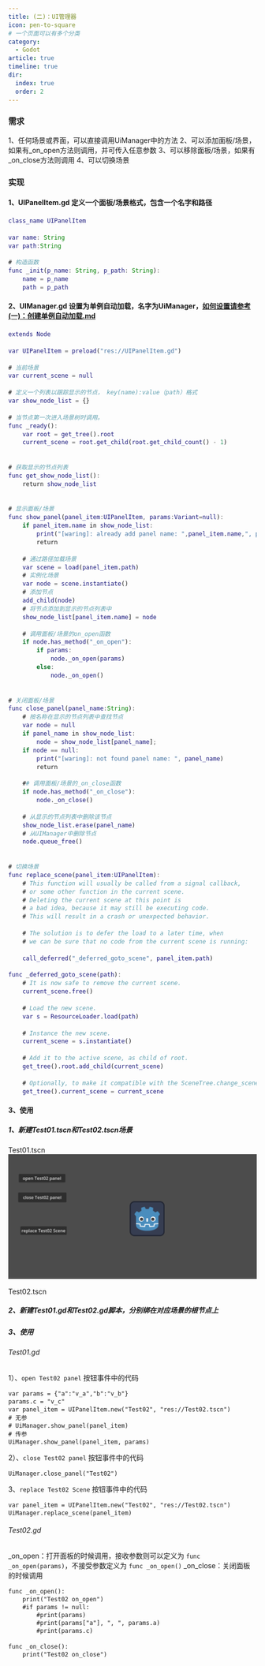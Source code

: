 ```yaml
---
title: (二)：UI管理器
icon: pen-to-square
# 一个页面可以有多个分类
category:
  - Godot
article: true
timeline: true
dir:
  index: true
  order: 2
---
```

### 需求
1、任何场景或界面，可以直接调用UiManager中的方法
2、可以添加面板/场景，如果有_on_open方法则调用，并可传入任意参数
3、可以移除面板/场景，如果有_on_close方法则调用
4、可以切换场景

### 实现
#### 1、UIPanelItem.gd 定义一个面板/场景格式，包含一个名字和路径
``` UIPanelItem.gd
class_name UIPanelItem

var name: String
var path:String

# 构造函数
func _init(p_name: String, p_path: String):
	name = p_name
	path = p_path

```

#### 2、UIManager.gd 设置为单例自动加载，名字为UiManager，[如何设置请参考 (一)：创建单例自动加载.md](%28%E4%B8%80%29%EF%BC%9A%E5%88%9B%E5%BB%BA%E5%8D%95%E4%BE%8B%E8%87%AA%E5%8A%A8%E5%8A%A0%E8%BD%BD.md)
``` UIManager.gd
extends Node

var UIPanelItem = preload("res://UIPanelItem.gd")

# 当前场景
var current_scene = null

# 定义一个列表以跟踪显示的节点， key(name):value（path）格式
var show_node_list = {}

# 当节点第一次进入场景树时调用。
func _ready():
	var root = get_tree().root
	current_scene = root.get_child(root.get_child_count() - 1)


# 获取显示的节点列表
func get_show_node_list():
	return show_node_list


# 显示面板/场景
func show_panel(panel_item:UIPanelItem, params:Variant=null):
	if panel_item.name in show_node_list:
		print("[waring]: already add panel name: ",panel_item.name,", path: ",panel_item.path)
		return
	
	# 通过路径加载场景
	var scene = load(panel_item.path)
	# 实例化场景
	var node = scene.instantiate()
	# 添加节点
	add_child(node)
	# 将节点添加到显示的节点列表中
	show_node_list[panel_item.name] = node
	
	# 调用面板/场景的on_open函数
	if node.has_method("_on_open"):
		if params:
			node._on_open(params)
		else:
			node._on_open()


# 关闭面板/场景
func close_panel(panel_name:String):
	# 按名称在显示的节点列表中查找节点
	var node = null
	if panel_name in show_node_list:
		node = show_node_list[panel_name];
	if node == null:
		print("[waring]: not found panel name: ", panel_name)
		return
		
	## 调用面板/场景的_on_close函数
	if node.has_method("_on_close"):
		node._on_close()
	
	# 从显示的节点列表中删除该节点
	show_node_list.erase(panel_name)
	# 从UIManager中删除节点
	node.queue_free()


# 切换场景
func replace_scene(panel_item:UIPanelItem):
	# This function will usually be called from a signal callback,
	# or some other function in the current scene.
	# Deleting the current scene at this point is
	# a bad idea, because it may still be executing code.
	# This will result in a crash or unexpected behavior.

	# The solution is to defer the load to a later time, when
	# we can be sure that no code from the current scene is running:

	call_deferred("_deferred_goto_scene", panel_item.path)

func _deferred_goto_scene(path):
	# It is now safe to remove the current scene.
	current_scene.free()

	# Load the new scene.
	var s = ResourceLoader.load(path)

	# Instance the new scene.
	current_scene = s.instantiate()

	# Add it to the active scene, as child of root.
	get_tree().root.add_child(current_scene)

	# Optionally, to make it compatible with the SceneTree.change_scene_to_file() API.
	get_tree().current_scene = current_scene

```
#### 3、使用
##### 1、新建Test01.tscn和Test02.tscn场景

Test01.tscn
![UiManager01.png](../../images/godot_v4/UiManager01.png)

Test02.tscn


##### 2、新建Test01.gd和Test02.gd脚本，分别绑在对应场景的根节点上

##### 3、使用

###### Test01.gd

1）、`open Test02 panel` 按钮事件中的代码
```
var params = {"a":"v_a","b":"v_b"}
params.c = "v_c"
var panel_item = UIPanelItem.new("Test02", "res://Test02.tscn")
# 无参
# UiManager.show_panel(panel_item)
# 传参
UiManager.show_panel(panel_item, params) 
```

2）、`close Test02 panel` 按钮事件中的代码
```
UiManager.close_panel("Test02")
```

3、`replace Test02 Scene` 按钮事件中的代码
```
var panel_item = UIPanelItem.new("Test02", "res://Test02.tscn")
UiManager.replace_scene(panel_item)
```

###### Test02.gd
_on_open：打开面板的时候调用，接收参数则可以定义为 `func _on_open(params)`，不接受参数定义为 `func _on_open()`
_on_close：关闭面板的时候调用
```
func _on_open():
	print("Test02 on_open")
	#if params != null:
		#print(params)
		#print(params["a"], ", ", params.a)
		#print(params.c)
	
func _on_close():
	print("Test02 on_close")
```